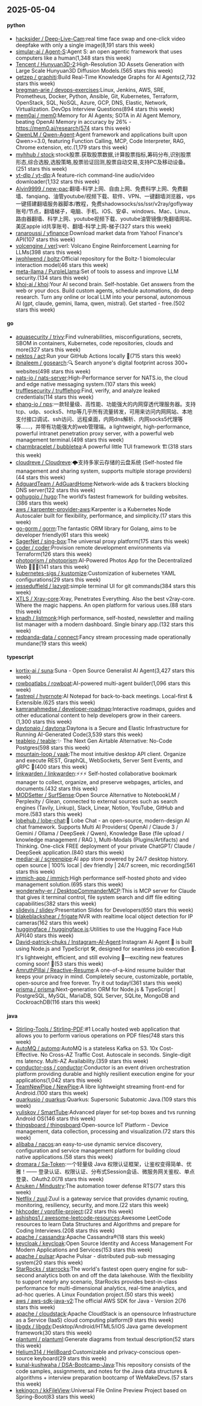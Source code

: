 ## 2025-05-04

#### python
* [hacksider / Deep-Live-Cam](https://github.com/hacksider/Deep-Live-Cam):real time face swap and one-click video deepfake with only a single image(8,191 stars this week)
* [simular-ai / Agent-S](https://github.com/simular-ai/Agent-S):Agent S: an open agentic framework that uses computers like a human(1,348 stars this week)
* [Tencent / Hunyuan3D-2](https://github.com/Tencent/Hunyuan3D-2):High-Resolution 3D Assets Generation with Large Scale Hunyuan3D Diffusion Models.(565 stars this week)
* [getzep / graphiti](https://github.com/getzep/graphiti):Build Real-Time Knowledge Graphs for AI Agents(2,732 stars this week)
* [bregman-arie / devops-exercises](https://github.com/bregman-arie/devops-exercises):Linux, Jenkins, AWS, SRE, Prometheus, Docker, Python, Ansible, Git, Kubernetes, Terraform, OpenStack, SQL, NoSQL, Azure, GCP, DNS, Elastic, Network, Virtualization. DevOps Interview Questions(894 stars this week)
* [mem0ai / mem0](https://github.com/mem0ai/mem0):Memory for AI Agents; SOTA in AI Agent Memory, beating OpenAI Memory in accuracy by 26% - https://mem0.ai/research(574 stars this week)
* [QwenLM / Qwen-Agent](https://github.com/QwenLM/Qwen-Agent):Agent framework and applications built upon Qwen>=3.0, featuring Function Calling, MCP, Code Interpreter, RAG, Chrome extension, etc.(1,179 stars this week)
* [myhhub / stock](https://github.com/myhhub/stock):stock股票.获取股票数据,计算股票指标,筹码分布,识别股票形态,综合选股,选股策略,股票验证回测,股票自动交易,支持PC及移动设备。(251 stars this week)
* [yt-dlp / yt-dlp](https://github.com/yt-dlp/yt-dlp):A feature-rich command-line audio/video downloader(1,132 stars this week)
* [Alvin9999 / new-pac](https://github.com/Alvin9999/new-pac):翻墙-科学上网、自由上网、免费科学上网、免费翻墙、fanqiang、油管youtube/视频下载、软件、VPN、一键翻墙浏览器，vps一键搭建翻墙服务器脚本/教程，免费shadowsocks/ss/ssr/v2ray/goflyway账号/节点，翻墙梯子，电脑、手机、iOS、安卓、windows、Mac、Linux、路由器翻墙、科学上网、youtube视频下载、youtube油管镜像/免翻墙网站、美区apple id共享账号、翻墙-科学上网-梯子(327 stars this week)
* [ranaroussi / yfinance](https://github.com/ranaroussi/yfinance):Download market data from Yahoo! Finance's API(107 stars this week)
* [volcengine / verl](https://github.com/volcengine/verl):verl: Volcano Engine Reinforcement Learning for LLMs(398 stars this week)
* [jwohlwend / boltz](https://github.com/jwohlwend/boltz):Official repository for the Boltz-1 biomolecular interaction model(46 stars this week)
* [meta-llama / PurpleLlama](https://github.com/meta-llama/PurpleLlama):Set of tools to assess and improve LLM security.(134 stars this week)
* [khoj-ai / khoj](https://github.com/khoj-ai/khoj):Your AI second brain. Self-hostable. Get answers from the web or your docs. Build custom agents, schedule automations, do deep research. Turn any online or local LLM into your personal, autonomous AI (gpt, claude, gemini, llama, qwen, mistral). Get started - free.(502 stars this week)

#### go
* [aquasecurity / trivy](https://github.com/aquasecurity/trivy):Find vulnerabilities, misconfigurations, secrets, SBOM in containers, Kubernetes, code repositories, clouds and more(327 stars this week)
* [nektos / act](https://github.com/nektos/act):Run your GitHub Actions locally 🚀(715 stars this week)
* [ibnaleem / gosearch](https://github.com/ibnaleem/gosearch):🔍 Search anyone's digital footprint across 300+ websites(498 stars this week)
* [nats-io / nats-server](https://github.com/nats-io/nats-server):High-Performance server for NATS.io, the cloud and edge native messaging system.(107 stars this week)
* [trufflesecurity / trufflehog](https://github.com/trufflesecurity/trufflehog):Find, verify, and analyze leaked credentials(114 stars this week)
* [ehang-io / nps](https://github.com/ehang-io/nps):一款轻量级、高性能、功能强大的内网穿透代理服务器。支持tcp、udp、socks5、http等几乎所有流量转发，可用来访问内网网站、本地支付接口调试、ssh访问、远程桌面，内网dns解析、内网socks5代理等等……，并带有功能强大的web管理端。a lightweight, high-performance, powerful intranet penetration proxy server, with a powerful web management terminal.(498 stars this week)
* [charmbracelet / bubbletea](https://github.com/charmbracelet/bubbletea):A powerful little TUI framework 🏗(318 stars this week)
* [cloudreve / Cloudreve](https://github.com/cloudreve/Cloudreve):🌩支持多家云存储的云盘系统 (Self-hosted file management and sharing system, supports multiple storage providers)(44 stars this week)
* [AdguardTeam / AdGuardHome](https://github.com/AdguardTeam/AdGuardHome):Network-wide ads & trackers blocking DNS server(122 stars this week)
* [gohugoio / hugo](https://github.com/gohugoio/hugo):The world’s fastest framework for building websites.(386 stars this week)
* [aws / karpenter-provider-aws](https://github.com/aws/karpenter-provider-aws):Karpenter is a Kubernetes Node Autoscaler built for flexibility, performance, and simplicity.(17 stars this week)
* [go-gorm / gorm](https://github.com/go-gorm/gorm):The fantastic ORM library for Golang, aims to be developer friendly(61 stars this week)
* [SagerNet / sing-box](https://github.com/SagerNet/sing-box):The universal proxy platform(175 stars this week)
* [coder / coder](https://github.com/coder/coder):Provision remote development environments via Terraform(126 stars this week)
* [photoprism / photoprism](https://github.com/photoprism/photoprism):AI-Powered Photos App for the Decentralized Web 🌈💎✨(141 stars this week)
* [kubernetes-sigs / kustomize](https://github.com/kubernetes-sigs/kustomize):Customization of kubernetes YAML configurations(29 stars this week)
* [jesseduffield / lazygit](https://github.com/jesseduffield/lazygit):simple terminal UI for git commands(384 stars this week)
* [XTLS / Xray-core](https://github.com/XTLS/Xray-core):Xray, Penetrates Everything. Also the best v2ray-core. Where the magic happens. An open platform for various uses.(88 stars this week)
* [knadh / listmonk](https://github.com/knadh/listmonk):High performance, self-hosted, newsletter and mailing list manager with a modern dashboard. Single binary app.(132 stars this week)
* [redpanda-data / connect](https://github.com/redpanda-data/connect):Fancy stream processing made operationally mundane(19 stars this week)

#### typescript
* [kortix-ai / suna](https://github.com/kortix-ai/suna):Suna - Open Source Generalist AI Agent(3,427 stars this week)
* [rowboatlabs / rowboat](https://github.com/rowboatlabs/rowboat):AI-powered multi-agent builder(1,096 stars this week)
* [fastrepl / hyprnote](https://github.com/fastrepl/hyprnote):AI Notepad for back-to-back meetings. Local-first & Extensible.(625 stars this week)
* [kamranahmedse / developer-roadmap](https://github.com/kamranahmedse/developer-roadmap):Interactive roadmaps, guides and other educational content to help developers grow in their careers.(1,300 stars this week)
* [daytonaio / daytona](https://github.com/daytonaio/daytona):Daytona is a Secure and Elastic Infrastructure for Running AI-Generated Code(3,539 stars this week)
* [teableio / teable](https://github.com/teableio/teable):✨ The Next Gen Airtable Alternative: No-Code Postgres(598 stars this week)
* [mountain-loop / yaak](https://github.com/mountain-loop/yaak):The most intuitive desktop API client. Organize and execute REST, GraphQL, WebSockets, Server Sent Events, and gRPC 🦬(400 stars this week)
* [linkwarden / linkwarden](https://github.com/linkwarden/linkwarden):⚡️⚡️⚡️ Self-hosted collaborative bookmark manager to collect, organize, and preserve webpages, articles, and documents.(432 stars this week)
* [MODSetter / SurfSense](https://github.com/MODSetter/SurfSense):Open Source Alternative to NotebookLM / Perplexity / Glean, connected to external sources such as search engines (Tavily, Linkup), Slack, Linear, Notion, YouTube, GitHub and more.(583 stars this week)
* [lobehub / lobe-chat](https://github.com/lobehub/lobe-chat):🤯 Lobe Chat - an open-source, modern-design AI chat framework. Supports Multi AI Providers( OpenAI / Claude 3 / Gemini / Ollama / DeepSeek / Qwen), Knowledge Base (file upload / knowledge management / RAG ), Multi-Modals (Plugins/Artifacts) and Thinking. One-click FREE deployment of your private ChatGPT/ Claude / DeepSeek application.(840 stars this week)
* [mediar-ai / screenpipe](https://github.com/mediar-ai/screenpipe):AI app store powered by 24/7 desktop history. open source | 100% local | dev friendly | 24/7 screen, mic recording(561 stars this week)
* [immich-app / immich](https://github.com/immich-app/immich):High performance self-hosted photo and video management solution.(695 stars this week)
* [wonderwhy-er / DesktopCommanderMCP](https://github.com/wonderwhy-er/DesktopCommanderMCP):This is MCP server for Claude that gives it terminal control, file system search and diff file editing capabilities(382 stars this week)
* [slidevjs / slidev](https://github.com/slidevjs/slidev):Presentation Slides for Developers(650 stars this week)
* [blakeblackshear / frigate](https://github.com/blakeblackshear/frigate):NVR with realtime local object detection for IP cameras(162 stars this week)
* [huggingface / huggingface.js](https://github.com/huggingface/huggingface.js):Utilities to use the Hugging Face Hub API(40 stars this week)
* [David-patrick-chuks / Instagram-AI-Agent](https://github.com/David-patrick-chuks/Instagram-AI-Agent):Instagram Ai Agent 🌸 is built using Node.js and TypeScript 🛠️, designed for seamless job execution 📸. It's lightweight, efficient, and still evolving 🚧—exciting new features coming soon! 🌟(53 stars this week)
* [AmruthPillai / Reactive-Resume](https://github.com/AmruthPillai/Reactive-Resume):A one-of-a-kind resume builder that keeps your privacy in mind. Completely secure, customizable, portable, open-source and free forever. Try it out today!(361 stars this week)
* [prisma / prisma](https://github.com/prisma/prisma):Next-generation ORM for Node.js & TypeScript | PostgreSQL, MySQL, MariaDB, SQL Server, SQLite, MongoDB and CockroachDB(116 stars this week)

#### java
* [Stirling-Tools / Stirling-PDF](https://github.com/Stirling-Tools/Stirling-PDF):#1 Locally hosted web application that allows you to perform various operations on PDF files(748 stars this week)
* [AutoMQ / automq](https://github.com/AutoMQ/automq):AutoMQ is a stateless Kafka on S3. 10x Cost-Effective. No Cross-AZ Traffic Cost. Autoscale in seconds. Single-digit ms latency. Multi-AZ Availability.(359 stars this week)
* [conductor-oss / conductor](https://github.com/conductor-oss/conductor):Conductor is an event driven orchestration platform providing durable and highly resilient execution engine for your applications(1,042 stars this week)
* [TeamNewPipe / NewPipe](https://github.com/TeamNewPipe/NewPipe):A libre lightweight streaming front-end for Android.(100 stars this week)
* [quarkusio / quarkus](https://github.com/quarkusio/quarkus):Quarkus: Supersonic Subatomic Java.(109 stars this week)
* [yuliskov / SmartTube](https://github.com/yuliskov/SmartTube):Advanced player for set-top boxes and tvs running Android OS(146 stars this week)
* [thingsboard / thingsboard](https://github.com/thingsboard/thingsboard):Open-source IoT Platform - Device management, data collection, processing and visualization.(72 stars this week)
* [alibaba / nacos](https://github.com/alibaba/nacos):an easy-to-use dynamic service discovery, configuration and service management platform for building cloud native applications.(58 stars this week)
* [dromara / Sa-Token](https://github.com/dromara/Sa-Token):一个轻量级 Java 权限认证框架，让鉴权变得简单、优雅！—— 登录认证、权限认证、分布式Session会话、微服务网关鉴权、单点登录、OAuth2.0(78 stars this week)
* [Anuken / Mindustry](https://github.com/Anuken/Mindustry):The automation tower defense RTS(77 stars this week)
* [Netflix / zuul](https://github.com/Netflix/zuul):Zuul is a gateway service that provides dynamic routing, monitoring, resiliency, security, and more.(22 stars this week)
* [hkhcoder / vprofile-project](https://github.com/hkhcoder/vprofile-project):(22 stars this week)
* [ashishps1 / awesome-leetcode-resources](https://github.com/ashishps1/awesome-leetcode-resources):Awesome LeetCode resources to learn Data Structures and Algorithms and prepare for Coding Interviews.(208 stars this week)
* [apache / cassandra](https://github.com/apache/cassandra):Apache Cassandra®(18 stars this week)
* [keycloak / keycloak](https://github.com/keycloak/keycloak):Open Source Identity and Access Management For Modern Applications and Services(153 stars this week)
* [apache / pulsar](https://github.com/apache/pulsar):Apache Pulsar - distributed pub-sub messaging system(20 stars this week)
* [StarRocks / starrocks](https://github.com/StarRocks/starrocks):The world's fastest open query engine for sub-second analytics both on and off the data lakehouse. With the flexibility to support nearly any scenario, StarRocks provides best-in-class performance for multi-dimensional analytics, real-time analytics, and ad-hoc queries. A Linux Foundation project.(50 stars this week)
* [aws / aws-sdk-java-v2](https://github.com/aws/aws-sdk-java-v2):The official AWS SDK for Java - Version 2(76 stars this week)
* [apache / cloudstack](https://github.com/apache/cloudstack):Apache CloudStack is an opensource Infrastructure as a Service (IaaS) cloud computing platform(9 stars this week)
* [libgdx / libgdx](https://github.com/libgdx/libgdx):Desktop/Android/HTML5/iOS Java game development framework(30 stars this week)
* [plantuml / plantuml](https://github.com/plantuml/plantuml):Generate diagrams from textual description(52 stars this week)
* [Helium314 / HeliBoard](https://github.com/Helium314/HeliBoard):Customizable and privacy-conscious open-source keyboard(29 stars this week)
* [kunal-kushwaha / DSA-Bootcamp-Java](https://github.com/kunal-kushwaha/DSA-Bootcamp-Java):This repository consists of the code samples, assignments, and notes for the Java data structures & algorithms + interview preparation bootcamp of WeMakeDevs.(57 stars this week)
* [kekingcn / kkFileView](https://github.com/kekingcn/kkFileView):Universal File Online Preview Project based on Spring-Boot(83 stars this week)
